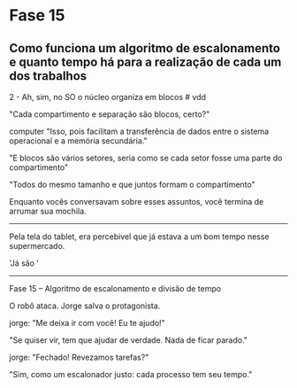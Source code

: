 # Fase 15

## Como funciona um algoritmo de escalonamento e quanto tempo há para a realização de cada um dos trabalhos

2 - Ah, sim, no SO o núcleo organiza em blocos # vdd

"Cada compartimento e separação são blocos, certo?"

computer "Isso, pois facilitam a transferência de dados entre o sistema operacional e a memória secundária."

"E blocos são vários setores, seria como se cada setor fosse uma parte do compartimento"

"Todos do mesmo tamanho e que juntos formam o compartimento"

Enquanto vocês conversavam sobre esses assuntos, você termina de arrumar sua mochila.

---

Pela tela do tablet, era percebível que já estava a um bom tempo nesse supermercado.

'Já são '

---

Fase 15 – Algoritmo de escalonamento e divisão de tempo

O robô ataca. Jorge salva o protagonista.

jorge: "Me deixa ir com você! Eu te ajudo!"

"Se quiser vir, tem que ajudar de verdade. Nada de ficar parado."

jorge: "Fechado! Revezamos tarefas?"

"Sim, como um escalonador justo: cada processo tem seu tempo."
